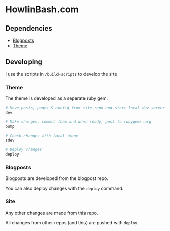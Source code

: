 # HowlinBash.com

## Dependencies
- [Blogposts](https://www.github.com/howlinbash/blogposts)
- [Theme](https://www.github.com/howlinbash/heidi)

## Developing

I use the scripts in ```/build-scripts``` to develop the site

### Theme

The theme is developed as a seperate ruby gem.

```bash
# Move posts, pages & config from site repo and start local dev server
dev

# Make changes, commit them and when ready, post to rubygems.org
bump

# Check changes with local image
sdev

# Deploy changes 
deploy
```

### Blogposts

Blogposts are developed from the blogpost repo.

You can also deploy changes with the ```deploy``` command.

### Site

Any other changes are made from this repo.

All changes from other repos (and this) are pushed with ```deploy```.
